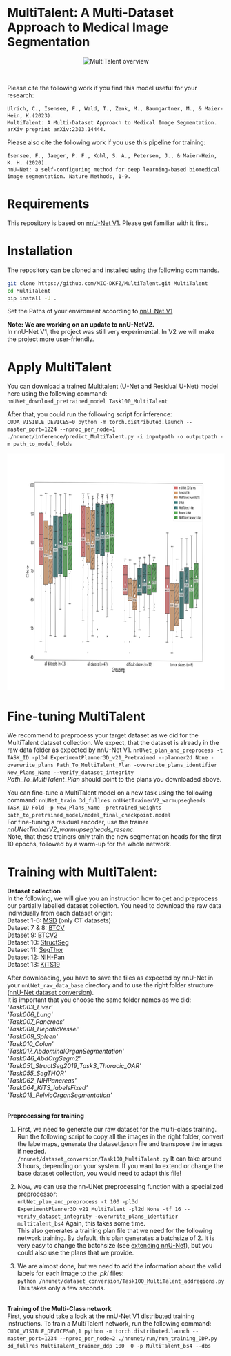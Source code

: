 # MultiTalent: A Multi-Dataset Approach to Medical Image Segmentation


<p align="center"> 
<img src="./overview_figure.svg" height="500" title="MultiTalent overview">
</p> <br /> 

Please cite the following work if you find this model useful for your research:

    Ulrich, C., Isensee, F., Wald, T., Zenk, M., Baumgartner, M., & Maier-Hein, K.(2023). 
    MultiTalent: A Multi-Dataset Approach to Medical Image Segmentation. arXiv preprint arXiv:2303.14444.

Please also cite the following work if you use this pipeline for training:

    Isensee, F., Jaeger, P. F., Kohl, S. A., Petersen, J., & Maier-Hein, K. H. (2020). 
    nnU-Net: a self-configuring method for deep learning-based biomedical image segmentation. Nature Methods, 1-9.

# Requirements

This repository is based on [nnU-Net V1](https://github.com/MIC-DKFZ/nnUNet). 
Please get familiar with it first. 

# Installation
The repository can be cloned and installed using the following commands.

```bash
git clone https://github.com/MIC-DKFZ/MultiTalent.git MultiTalent
cd MultiTalent
pip install -U .
```
Set the Paths of your enviroment according to [nnU-Net V1](https://github.com/MIC-DKFZ/nnUNet/blob/nnunetv1/documentation/setting_up_paths.md)

**Note: We are working on an update to nnU-NetV2.**  <br />
In nnU-Net V1, the project was still very experimental. In V2 we will make the project more user-friendly. 

# Apply MultiTalent
You can download a trained Multitalent (U-Net and Residual U-Net) model here using the following command: <br />
`nnUNet_download_pretrained_model Task100_MultiTalent`

After that, you could run the following script for inference: <br />
`CUDA_VISIBLE_DEVICES=0 python -m torch.distributed.launch --master_port=1224 --nproc_per_node=1 ./nnunet/inference/predict_MultiTalent.py -i inputpath -o outputpath -m path_to_model_folds`  <br /> 
<p align="center"> 
<img src="./boxplot_mean_final.svg" height="550" title="MultiTalent result">
</p> 

# Fine-tuning MultiTalent
We recommend to preprocess your target dataset as we did for the MultiTalent dataset collection. We expect, that the dataset is already in the raw data folder as expected by nnU-Net V1. 
```nnUNet_plan_and_preprocess -t TASK_ID -pl3d ExperimentPlanner3D_v21_Pretrained --planner2d None -overwrite_plans Path_To_MultiTalent_Plan -overwrite_plans_identifier New_Plans_Name --verify_dataset_integrity ```<br />
*Path_To_MultiTalent_Plan* should point to the plans you downloaded above. 


You can fine-tune a MultiTalent model on a new task using the following command:
```nnUNet_train 3d_fullres nnUNetTrainerV2_warmupsegheads TASK_ID Fold -p New_Plans_Name -pretrained_weights  path_to_pretrained_model/model_final_checkpoint.model```<br />
For fine-tuning a residual encoder, use the trainer *nnUNetTrainerV2_warmupsegheads_resenc*.  
Note, that these trainers only train the new segmentation heads for the first 10 epochs, followed by a warm-up for the whole network. 



# Training with MultiTalent:

**Dataset collection** <br />
In the following, we will give you an instruction how to get and preprocess our partially labelled dataset collection.
You need to download the raw data individually from each dataset origin:<br />
Dataset 1-6: [MSD](http://medicaldecathlon.com/) (only CT datasets) <br />
Dataset 7 & 8: [BTCV](https://www.synapse.org/#!Synapse:syn3193805/wiki/217760) <br />
Dataset 9: [BTCV2](https://zenodo.org/record/1169361#.YiDLFnXMJFE) <br />
Dataset 10: [StructSeg](https://structseg2019.grand-challenge.org/) <br />
Dataset 11:  [SegThor](https://competitions.codalab.org/competitions/21145) <br />
Dataset 12: [NIH-Pan](https://wiki.cancerimagingarchive.net/display/Public/Pancreas-CT) <br />
Dataset 13: [KiTS19](https://kits19.grand-challenge.org/) <br />


After downloading, you have to save the files as expected by nnU-Net in your `nnUNet_raw_data_base` directory and to use the right folder structure ([nnU-Net dataset conversion](https://github.com/MIC-DKFZ/nnUNet/blob/master/documentation/dataset_conversion.md)). <br /> 
It is important that you choose the same folder names as we did: <br />
    _'Task003_Liver' <br />
    'Task006_Lung' <br />
    'Task007_Pancreas' <br />
    'Task008_HepaticVessel' <br />
    'Task009_Spleen' <br />
    'Task010_Colon' <br />
    'Task017_AbdominalOrganSegmentation' <br />
    'Task046_AbdOrgSegm2' <br />
    'Task051_StructSeg2019_Task3_Thoracic_OAR' <br />
    'Task055_SegTHOR' <br />
    'Task062_NIHPancreas' <br />
    'Task064_KiTS_labelsFixed' <br />
    'Task018_PelvicOrganSegmentation' <br />_ <br />




**Preprocessing for training**
1. First, we need to generate our raw dataset for the multi-class training. Run the following script to copy all the images in the right folder, convert the labelmaps, generate the dataset.jason file and transpose the images if needed. <br />
`/nnunet/dataset_conversion/Task100_MultiTalent.py` It can take around 3 hours, depending on your system.
If you want to extend or change the base dataset collection, you would need to adapt this file!

2. Now, we can use the nn-UNet preprocessing function with a specialized preprocessor: <br />
`nnUNet_plan_and_preprocess -t 100 -pl3d ExperimentPlanner3D_v21_MultiTalent -pl2d None -tf 16 --verify_dataset_integrity -overwrite_plans_identifier multitalent_bs4` Again, this takes some time. <br />
This also generates a training plan file that we need for the following network training. By default, this plan generates a batchsize of 2. It is very easy to change the batchsize (see [extending nnU-Net](https://github.com/MIC-DKFZ/nnUNet/blob/master/documentation/extending_nnunet.md)), but you could also use the plans that we provide. 


4. We are almost done, but we need to add the information about the valid labels for each image to the _.pkl_ files: <br />
`python /nnunet/dataset_conversion/Task100_MultiTalent_addregions.py` This takes only a few seconds. <br /><br />




**Training of the Multi-Class network** <br />
First, you should take a look at the nnU-Net V1 distributed training instructions. 
To train a MultiTalent network, run the following command: <br />
`CUDA_VISIBLE_DEVICES=0,1 python -m torch.distributed.launch --master_port=1234 --nproc_per_node=2 ./nnunet/run/run_training_DDP.py 3d_fullres MultiTalent_trainer_ddp 100  0 -p MultiTalent_bs4 --dbs`








